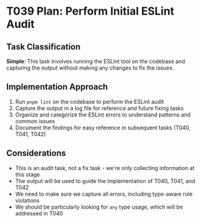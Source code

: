 # T039 Plan: Perform Initial ESLint Audit

## Task Classification
**Simple**: This task involves running the ESLint tool on the codebase and capturing the output without making any changes to fix the issues.

## Implementation Approach
1. Run `pnpm lint` on the codebase to perform the ESLint audit
2. Capture the output in a log file for reference and future fixing tasks
3. Organize and categorize the ESLint errors to understand patterns and common issues
4. Document the findings for easy reference in subsequent tasks (T040, T041, T042)

## Considerations
- This is an audit task, not a fix task - we're only collecting information at this stage
- The output will be used to guide the implementation of T040, T041, and T042
- We need to make sure we capture all errors, including type-aware rule violations
- We should be particularly looking for `any` type usage, which will be addressed in T040